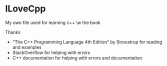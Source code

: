 # ILoveCpp
My own file used for learning c++ \w the book

Thanks
- "The C++ Programming Language 4th Edition" by Stroustrup for reading and examples
- StackOverflow for helping with errors
- C++ documentation for helping with errors and documentation
